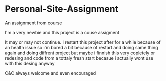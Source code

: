 # Personal-Site-Assignment
An assignment from course

I'm a very newbie and this project is a couse assigment 

It may or may not continue. I restart this project after for a while because of an health issue so i'm bored a bit because of restart and doing same thing again and doing diffrent project but maybe i finnish this very copletely or redesing and code from a tottaly fresh start becasue i actually wont use with this desing anyway

C&C always welcome and even encouraged 




